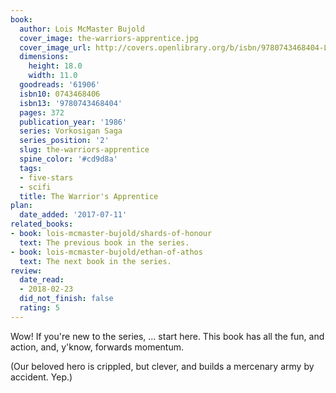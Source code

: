 ```yaml
---
book:
  author: Lois McMaster Bujold
  cover_image: the-warriors-apprentice.jpg
  cover_image_url: http://covers.openlibrary.org/b/isbn/9780743468404-L.jpg
  dimensions:
    height: 18.0
    width: 11.0
  goodreads: '61906'
  isbn10: 0743468406
  isbn13: '9780743468404'
  pages: 372
  publication_year: '1986'
  series: Vorkosigan Saga
  series_position: '2'
  slug: the-warriors-apprentice
  spine_color: '#cd9d8a'
  tags:
  - five-stars
  - scifi
  title: The Warrior's Apprentice
plan:
  date_added: '2017-07-11'
related_books:
- book: lois-mcmaster-bujold/shards-of-honour
  text: The previous book in the series.
- book: lois-mcmaster-bujold/ethan-of-athos
  text: The next book in the series.
review:
  date_read:
  - 2018-02-23
  did_not_finish: false
  rating: 5
---
```


Wow! If you're new to the series, … start here. This book has all the fun, and action, and, y'know, forwards momentum.

(Our beloved hero is crippled, but clever, and builds a mercenary army by accident. Yep.)
